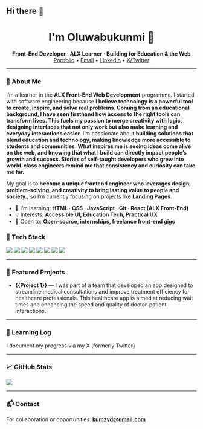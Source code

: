 ## Hi there 👋
<h1 align="center"> I'm Oluwabukunmi 👋</h1>


<p align="center">
<b>Front‑End Developer · ALX Learner · Building for Education & the Web</b><br/>
<a href="https://tinyurl.com/oluwabukunmimoronfolu">Portfolio</a> •
<a href="mailto:{{kumzyd@gmail.com}}">Email</a> •
<a href="https://www.linkedin.com/in/{{notyetavailable}}/">LinkedIn</a> •
<a href="https://twitter.com/{{bukunmiomomoro}}">X/Twitter</a>
</p>


---


### 🌟 About Me
I’m a learner in the **ALX Front-End Web Development** programme. I started with software engineering because **I believe technology is a powerful tool to create, inspire, and solve real problems. Coming from an educational background, I have seen firsthand how access to the right tools can transform lives. This fuels my passion to merge creativity with logic, designing interfaces that not only work but also make learning and everyday interactions easier.** I’m passionate about **building solutions that blend education and technology, making knowledge more accessible to students and communities. What inspires me is seeing ideas come alive on the web, and knowing that what I build can directly impact people’s growth and success. Stories of self-taught developers who grew into world-class engineers remind me that consistency and curiosity can take me far.**


My goal is to **become a unique frontend engineer who leverages design, problem-solving, and creativity to bring lasting value to people and society.**, so I’m currently focusing on projects like **Landing Pages**.


- 🌱 I’m learning: **HTML · CSS · JavaScript · Git · React (ALX Front‑End)**
- 💡 Interests: **Accessible UI, Education Tech, Practical UX**
- 🤝 Open to: **Open‑source, internships, freelance front‑end gigs**



### 🧰 Tech Stack
<p>
<img src="https://img.shields.io/badge/HTML5-05122A?logo=html5" />
<img src="https://img.shields.io/badge/CSS3-05122A?logo=css3" />
<img src="https://img.shields.io/badge/JavaScript-05122A?logo=javascript" />
<img src="https://img.shields.io/badge/React-05122A?logo=react" />
<img src="https://img.shields.io/badge/TailwindCSS-05122A?logo=tailwindcss" />
<img src="https://img.shields.io/badge/Git-05122A?logo=git" />
<img src="https://img.shields.io/badge/GitHub-05122A?logo=github" />
<img src="https://img.shields.io/badge/Vite-05122A?logo=vite" />
</p>


---


### 🚀 Featured Projects

- **{{Project 1}}** — I was part of a team that developed an app designed to streamline medical consultations and improve treatment efficiency for healthcare professionals. This healthcare app is aimed at reducing wait times and enhancing the speed and quality of doctor-patient interactions.

---



### 📝 Learning Log
I document my progress via my X (formerly Twitter}


---


### 📈 GitHub Stats
<p>
<img src="https://github-readme-stats.vercel.app/api?username=bukumzy&show_icons=true" />
</p>


---


### 📬 Contact
For collaboration or opportunities: **kumzyd@gmail.com**
<!--
**bukumzy/bukumzy** is a ✨ _special_ ✨ repository because its `README.md` (this file) appears on your GitHub profile.

